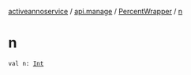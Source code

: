 [activeannoservice](../../index.md) / [api.manage](../index.md) / [PercentWrapper](index.md) / [n](./n.md)

# n

`val n: `[`Int`](https://kotlinlang.org/api/latest/jvm/stdlib/kotlin/-int/index.html)